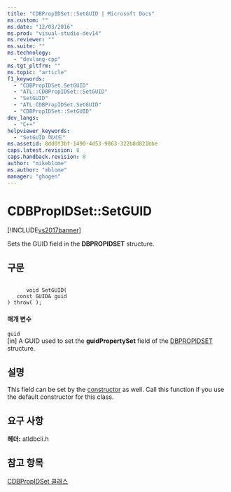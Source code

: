 ```yaml
---
title: "CDBPropIDSet::SetGUID | Microsoft Docs"
ms.custom: ""
ms.date: "12/03/2016"
ms.prod: "visual-studio-dev14"
ms.reviewer: ""
ms.suite: ""
ms.technology: 
  - "devlang-cpp"
ms.tgt_pltfrm: ""
ms.topic: "article"
f1_keywords: 
  - "CDBPropIDSet.SetGUID"
  - "ATL::CDBPropIDSet::SetGUID"
  - "SetGUID"
  - "ATL.CDBPropIDSet.SetGUID"
  - "CDBPropIDSet::SetGUID"
dev_langs: 
  - "C++"
helpviewer_keywords: 
  - "SetGUID 메서드"
ms.assetid: 8dd0f3bf-1490-4d53-9063-322b8d821bbe
caps.latest.revision: 8
caps.handback.revision: 8
author: "mikeblome"
ms.author: "mblome"
manager: "ghogen"
---
```

# CDBPropIDSet::SetGUID
[!INCLUDE[vs2017banner](../../assembler/inline/includes/vs2017banner.md)]

Sets the GUID field in the **DBPROPIDSET** structure.  
  
## 구문  
  
```  
  
      void SetGUID(   
   const GUID& guid    
) throw( );  
```  
  
#### 매개 변수  
 `guid`  
 \[in\] A GUID used to set the **guidPropertySet** field of the [DBPROPIDSET](https://msdn.microsoft.com/en-us/library/ms717981.aspx) structure.  
  
## 설명  
 This field can be set by the [constructor](../../data/oledb/cdbpropidset-cdbpropidset.md) as well.  Call this function if you use the default constructor for this class.  
  
## 요구 사항  
 **헤더:** atldbcli.h  
  
## 참고 항목  
 [CDBPropIDSet 클래스](../../data/oledb/cdbpropidset-class.md)